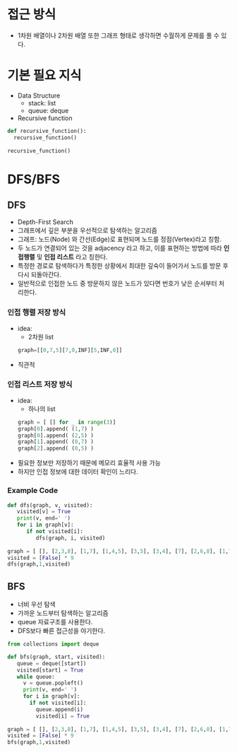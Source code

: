 # 접근 방식
* 1차원 배열이나 2차원 배열 또한 그래프 형태로 생각하면 수월하게 문제를 풀 수 있다.

# 기본 필요 지식
* Data Structure
  * stack: list 
  * queue: deque
* Recursive function
```python
def recursive_function():
  recursive_function()
  
recursive_function()
```

# DFS/BFS
## DFS
* Depth-First Search
* 그래프에서 깊은 부분을 우선적으로 탐색하는 알고리즘 
* 그래프: 노드(Node) 와 간선(Edge)로 표현되며 노드를 정점(Vertex)라고 칭함.
* 두 노드가 연결되어 있는 것을 adjacency 라고 하고, 이를 표현하는 방법에 따라 **인접행렬** 및 **인접 리스트** 라고 칭한다.
* 특정한 경로로 탐색하다가 특정한 상황에서 최대한 깊숙이 들어가서 노드를 방문 후 다시 되돌아간다.
* 일반적으로 인접한 노드 중 방문하지 않은 노드가 있다면 번호가 낮은 순서부터 처리한다.
### **인접 행렬** 저장 방식
* idea:
  * 2차원 list
  ```python INF=99999 
  graph=[[0,7,5][7,0,INF][5,INF,0]]
  ```
* 직관적
### **인접 리스트** 저장 방식
* idea:
  * 하나의 list
  ```python
  graph = [ [] for _ in range(3)]
  graph[0].append( (1,7) )
  graph[0].append( (2,5) )
  graph[1].append( (0,7) )
  graph[2].append( (0,5) )
  ```
* 필요한 정보만 저장하기 때문에 메모리 효율적 사용 가능
* 하지만 인접 정보에 대한 데이터 확인이 느리다.
### Example Code
```python
def dfs(graph, v, visited):
   visited[v] = True
   print(v, end=' ')
   for i in graph[v]:
      if not visited[i]:
         dfs(graph, i, visited)
         
graph = [ [], [2,3,8], [1,7], [1,4,5], [3,5], [3,4], [7], [2,6,8], [1,7] ] 
visited = [False] * 9
dfs(graph,1,visited)
```
## BFS
* 너비 우선 탐색
* 가까운 노드부터 탐색하는 알고리즘
* queue 자료구조를 사용한다.
* DFS보다 빠른 접근성을 야기한다.
```python
from collections import deque

def bfs(graph, start, visited):
   queue = deque([start])
   visited[start] = True
   while queue:
     v = queue.popleft()
     print(v, end=' ')
     for i in graph[v]:
       if not visited[i]:
         queue.append(i)
         visited[i] = True
  
graph = [ [], [2,3,8], [1,7], [1,4,5], [3,5], [3,4], [7], [2,6,8], [1,7] ] 
visited = [False] * 9
bfs(graph,1,visited)
```
